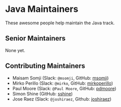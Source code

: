 # Java Maintainers

These awesome people help maintain the Java track.

<!-- sorted alphabetically, lexographically -->

## Senior Maintainers

None yet.

## Contributing Maintainers

- Maisam Somji (Slack: `@msomji`, GitHub: [msomji](https://github.com/msomji))
- Mirko Perillo (Slack: `@mirko`, GitHub: [mirkoperillo](https://github.com/mirkoperillo))
- Paul Moore (Slack: `@Paul Moore`, GitHub: [pdmoore](https://github.com/pdmoore))
- Simon Shine (GitHub: [sshine](https://github.com/sshine))
- Jose Raez (Slack: `@joshiraez`, Github: [joshiraez](https://github.com/joshiraez))
